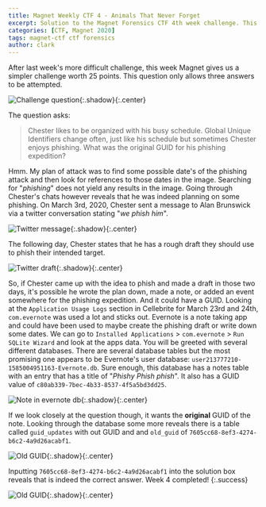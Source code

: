 ```yaml
---
title: Magnet Weekly CTF 4 - Animals That Never Forget 
excerpt: Solution to the Magnet Forensics CTF 4th week challenge. This week's challenge asks us to find a GUID value for when the user made a phishing attempt.
categories: [CTF, Magnet 2020]
tags: magnet-ctf ctf forensics
author: clark
---
```


After last week's more difficult challenge, this week Magnet gives us a simpler challenge worth 25 points. This question only allows three answers to be attempted.


![Challenge question](https://starwarsfan2099.github.io/public/2020-11-2/question.JPG){:.shadow}{:.center}


The question asks:

> Chester likes to be organized with his busy schedule. Global Unique Identifiers change often, just like his schedule but sometimes Chester enjoys phishing. What was the original GUID for his phishing expedition?

Hmm. My plan of attack was to find some possible date's of the phishing attack and then look for references to those dates in the image. Searching for "*phishing*" does not yield any results in the image. Going through Chester's chats however reveals that he was indeed planning on some phishing. On March 3rd, 2020, Chester sent a message to Alan Brunswick via a twitter conversation stating "*we phish him*". 


![Twitter message](https://starwarsfan2099.github.io/public/2020-11-2/phish.JPG){:.shadow}{:.center}


The following day, Chester states that he has a rough draft they should use to phish their intended target. 


![Twitter draft](https://starwarsfan2099.github.io/public/2020-11-2/draft.JPG){:.shadow}{:.center}


So, if Chester came up with the idea to phish and made a draft in those two days, it's possible he wrote the plan down, made a note, or added an event somewhere for the phishing expedition. And it could have a GUID. Looking at the `Application Usage Logs` section in Cellebrite for March 23rd and 24th,  `com.evernote` was used a lot and sticks out. Evernote is a note taking app and could have been used to maybe create the phishing draft or write down some dates. We can go to `Installed Applications` > `com.evernote` > `Run SQLite Wizard` and look at the apps data. You will be greeted with several different databases. There are several database tables but the most promising one appears to be Evernote's user database: `user213777210-1585004951163-Evernote.db`. Sure enough, this database has a notes table with an entry that has a title of "*Phishy Phish phish*". It also has a GUID value of `c80ab339-7bec-4b33-8537-4f5a5bd3dd25`. 


![Note in evernote db](https://starwarsfan2099.github.io/public/2020-11-2/tables_notes.JPG){:.shadow}{:.center}


If we look closely at the question though, it wants the **original** GUID of the note. Looking through the database some more reveals there is a table called `guid_updates` with out GUID and and `old_guid` of `7605cc68-8ef3-4274-b6c2-4a9d26acabf1`.


![Old GUID](https://starwarsfan2099.github.io/public/2020-11-2/tables_old_guid.JPG){:.shadow}{:.center}


Inputting `7605cc68-8ef3-4274-b6c2-4a9d26acabf1` into the solution box reveals that is indeed the correct answer. Week 4 completed!
{:.success}


![Old GUID](https://starwarsfan2099.github.io/public/2020-11-2/solved.JPG){:.shadow}{:.center}
